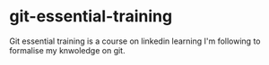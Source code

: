# git-essential-training
Git essential training is a course on linkedin learning I'm following to formalise my knwoledge on git.
